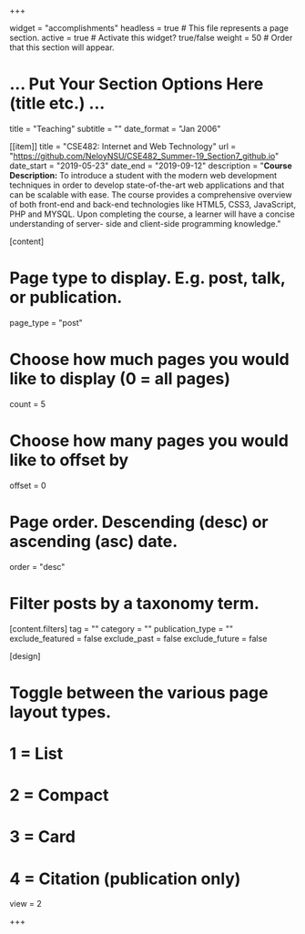 +++


widget = "accomplishments"
headless = true  # This file represents a page section.
active = true  # Activate this widget? true/false
weight = 50  # Order that this section will appear.

# ... Put Your Section Options Here (title etc.) ...
title = "Teaching"
subtitle = ""
date_format = "Jan 2006"


[[item]]
  title = "CSE482: Internet and Web Technology"
  url = "https://github.com/NeloyNSU/CSE482_Summer-19_Section7_github.io"
  date_start = "2019-05-23"
  date_end = "2019-09-12"
  description = "<strong>Course Description:</strong> To introduce a student with the modern web development techniques in order to develop state-of-the-art web applications and that can be scalable with ease. The course provides a comprehensive overview of both front-end and back-end technologies like HTML5, CSS3, JavaScript, PHP and MYSQL. Upon completing the course, a learner will have a concise understanding of server- side and client-side programming knowledge."


[content]
  # Page type to display. E.g. post, talk, or publication.
  page_type = "post"
  
  # Choose how much pages you would like to display (0 = all pages)
  count = 5
  
  # Choose how many pages you would like to offset by
  offset = 0

  # Page order. Descending (desc) or ascending (asc) date.
  order = "desc"

  # Filter posts by a taxonomy term.

[content.filters]
  tag = ""
  category = ""
  publication_type = ""
  exclude_featured = false
  exclude_past = false
  exclude_future = false
    
[design]
  # Toggle between the various page layout types.
  #   1 = List
  #   2 = Compact
  #   3 = Card
  #   4 = Citation (publication only)
  view = 2


+++